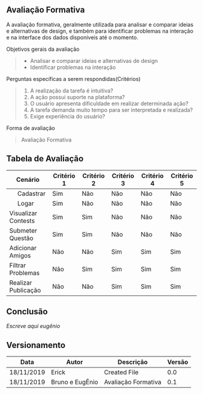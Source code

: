 ## Avaliação Formativa

A avaliação formativa, geralmente utilizada para analisar e comparar ideias e alternativas de design, e também para identificar problemas na interação e na interface dos dados disponíveis até o momento.

Objetivos gerais da avaliação
> * Analisar e comparar ideias e alternativas de design
> * Identificar problemas na interação

Perguntas específicas a serem respondidas(Critérios)
> 1) A realização da tarefa é intuitiva?
> 2) A ação possui suporte na plataforma?
> 3) O usuário apresenta dificuldade em realizar determinada ação?
> 4) A tarefa demanda muito tempo para ser interpretada e realizada?
> 5) Exige experiência do usuário?

Forma de avaliação
> Avaliação Formativa

## Tabela de Avaliação


| Cenário    | Critério 1  | Critério 2    | Critério 3| Critério 4| Critério 5
| ---------- |-------- |-------|---------|---------| ------------|
|&nbsp;&nbsp;&nbsp;&nbsp; Cadastrar | Sim | Não | Não    |Não|Não|
|&nbsp;&nbsp;&nbsp;&nbsp;&nbsp;Logar|Sim|Não|Não|Não|Não|
|Visualizar Contests|Sim|Sim|Não|Não|Não|
|Submeter Questão|Sim|Sim|Não|Não|Não|
|Adicionar Amigos|Não|Não|Sim|Sim|Sim|
|Filtrar Problemas|Não|Sim|Sim|Sim|Sim|
|Realizar Publicação|Não|Não|Sim|Sim|Sim|

## Conclusão
*Escreve aqui eugênio*








## Versionamento

| Data       | Autor            | Descrição    | Versão |
| ---------- | ---------------- | ------------ | ------ |
| 18/11/2019 | Erick | Created File | 0.0    |
| 18/11/2019 | Bruno e EugÊnio |Avaliação Formativa|0.1|